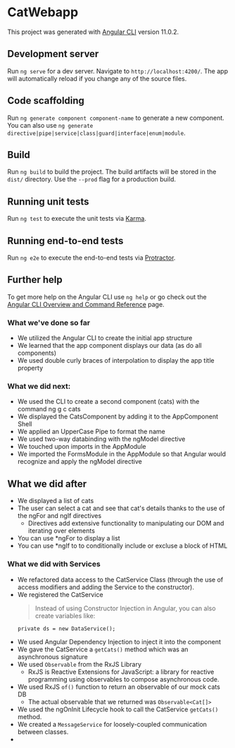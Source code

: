# CatWebapp

This project was generated with [Angular CLI](https://github.com/angular/angular-cli) version 11.0.2.

## Development server

Run `ng serve` for a dev server. Navigate to `http://localhost:4200/`. The app will automatically reload if you change any of the source files.

## Code scaffolding

Run `ng generate component component-name` to generate a new component. You can also use `ng generate directive|pipe|service|class|guard|interface|enum|module`.

## Build

Run `ng build` to build the project. The build artifacts will be stored in the `dist/` directory. Use the `--prod` flag for a production build.

## Running unit tests

Run `ng test` to execute the unit tests via [Karma](https://karma-runner.github.io).

## Running end-to-end tests

Run `ng e2e` to execute the end-to-end tests via [Protractor](http://www.protractortest.org/).

## Further help

To get more help on the Angular CLI use `ng help` or go check out the [Angular CLI Overview and Command Reference](https://angular.io/cli) page.

### What we've done so far
- We utilized the Angular CLI to create the initial app structure
- We learned that the app component displays our data (as do all components)
- We used double curly braces of interpolation to display the app title property

### What we did next:
- We used the CLI to create a second component (cats) with the command ng g c cats
- We displayed the CatsComponent by adding it to the AppComponent Shell
- We applied an UpperCase Pipe to format the name
- We used two-way databinding with the ngModel directive 
- We touched upon imports in the AppModule
- We imported the FormsModule in the AppModule so that Angular would recognize and apply the ngModel directive

## What we did after 
- We displayed a list of cats
- The user can select a cat and see that cat's details thanks to 
the use of the ngFor and ngIf directives
    - Directives add extensive functionality to manipulating our DOM and iterating over elements
- You can use *ngFor to display a list
- You can use *ngIf to to conditionally include or excluse a block of HTML

### What we did with Services
- We refactored data access to the CatService Class (through the use of access modifiers and adding the Service to the constructor).
- We registered the CatService 
    > Instead of using Constructor Injection in Angular, you can also
    create variables like:
    ```
    private ds = new DataService();
    ```
- We used Angular Dependency Injection to inject it into the component
- We gave the CatService a `getCats()` method which was an asynchronous signature
- We used `Observable` from the RxJS Library
    - RxJS is Reactive Extensions for JavaScript: a library for reactive programming using observables to compose asynchronous code.
- We used RxJS `of()` function to return an observable of our mock cats DB 
    - The actual observable that we returned was `Observable<Cat[]>`
- We used the ngOnInit Lifecycle hook to call the CatService `getCats()` method.
- We created a `MessageService` for loosely-coupled communication between classes.
- 